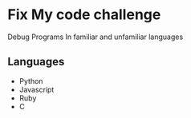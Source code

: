 # Fix My code challenge 
Debug Programs In familiar and unfamiliar languages
## Languages
* Python
* Javascript
* Ruby
* C
